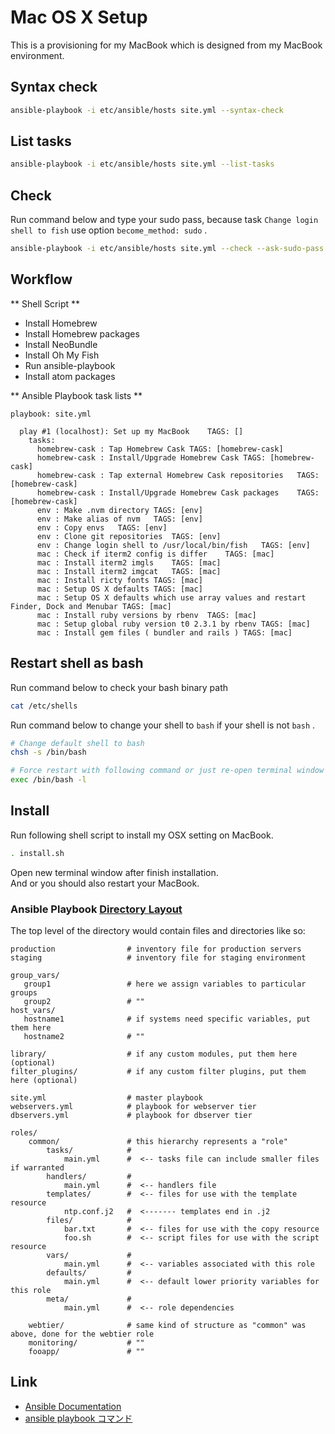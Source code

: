 # Mac OS X Setup

This is a provisioning for my MacBook which is designed from my MacBook environment.

## Syntax check

```sh
ansible-playbook -i etc/ansible/hosts site.yml --syntax-check
```

## List tasks

```sh
ansible-playbook -i etc/ansible/hosts site.yml --list-tasks
```

## Check

Run command below and type your sudo pass, because task `Change login shell to fish` use option `become_method: sudo` .

```sh
ansible-playbook -i etc/ansible/hosts site.yml --check --ask-sudo-pass
```

## Workflow

** Shell Script **
- Install Homebrew
- Install Homebrew packages
- Install NeoBundle
- Install Oh My Fish
- Run ansible-playbook
- Install atom packages

** Ansible Playbook task lists **

```
playbook: site.yml

  play #1 (localhost): Set up my MacBook	TAGS: []
    tasks:
      homebrew-cask : Tap Homebrew Cask	TAGS: [homebrew-cask]
      homebrew-cask : Install/Upgrade Homebrew Cask	TAGS: [homebrew-cask]
      homebrew-cask : Tap external Homebrew Cask repositories	TAGS: [homebrew-cask]
      homebrew-cask : Install/Upgrade Homebrew Cask packages	TAGS: [homebrew-cask]
      env : Make .nvm directory	TAGS: [env]
      env : Make alias of nvm	TAGS: [env]
      env : Copy envs	TAGS: [env]
      env : Clone git repositories	TAGS: [env]
      env : Change login shell to /usr/local/bin/fish	TAGS: [env]
      mac : Check if iterm2 config is differ	TAGS: [mac]
      mac : Install iterm2 imgls	TAGS: [mac]
      mac : Install iterm2 imgcat	TAGS: [mac]
      mac : Install ricty fonts	TAGS: [mac]
      mac : Setup OS X defaults	TAGS: [mac]
      mac : Setup OS X defaults which use array values and restart Finder, Dock and Menubar	TAGS: [mac]
      mac : Install ruby versions by rbenv	TAGS: [mac]
      mac : Setup global ruby version t0 2.3.1 by rbenv	TAGS: [mac]
      mac : Install gem files ( bundler and rails )	TAGS: [mac]
```

## Restart shell as bash

Run command below to check your bash binary path

```sh
cat /etc/shells
```

Run command below to change your shell to `bash` if your shell is not `bash` .

```sh
# Change default shell to bash
chsh -s /bin/bash

# Force restart with following command or just re-open terminal window
exec /bin/bash -l
```

## Install

Run following shell script to install my OSX setting on MacBook.

```sh
. install.sh
```

Open new terminal window after finish installation.  
And or you should also restart your MacBook.


### Ansible Playbook [Directory Layout](http://docs.ansible.com/ansible/playbooks_best_practices.html#directory-layout)

The top level of the directory would contain files and directories like so:

```
production                # inventory file for production servers
staging                   # inventory file for staging environment

group_vars/
   group1                 # here we assign variables to particular groups
   group2                 # ""
host_vars/
   hostname1              # if systems need specific variables, put them here
   hostname2              # ""

library/                  # if any custom modules, put them here (optional)
filter_plugins/           # if any custom filter plugins, put them here (optional)

site.yml                  # master playbook
webservers.yml            # playbook for webserver tier
dbservers.yml             # playbook for dbserver tier

roles/
    common/               # this hierarchy represents a "role"
        tasks/            #
            main.yml      #  <-- tasks file can include smaller files if warranted
        handlers/         #
            main.yml      #  <-- handlers file
        templates/        #  <-- files for use with the template resource
            ntp.conf.j2   #  <------- templates end in .j2
        files/            #
            bar.txt       #  <-- files for use with the copy resource
            foo.sh        #  <-- script files for use with the script resource
        vars/             #
            main.yml      #  <-- variables associated with this role
        defaults/         #
            main.yml      #  <-- default lower priority variables for this role
        meta/             #
            main.yml      #  <-- role dependencies

    webtier/              # same kind of structure as "common" was above, done for the webtier role
    monitoring/           # ""
    fooapp/               # ""
```

## Link

- [Ansible Documentation](http://docs.ansible.com/ansible/index.html)
- [ansible playbook コマンド](https://github.com/yteraoka/ansible-tutorial/wiki/ansible-playbook%20%E3%82%B3%E3%83%9E%E3%83%B3%E3%83%89)
